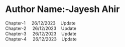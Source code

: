 # Author Name:-Jayesh Ahir

Chapter-1 &nbsp;&nbsp;&nbsp;&nbsp;26/12/2023&nbsp;&nbsp;&nbsp;&nbsp;Update<br>
Chapter-2 &nbsp;&nbsp;&nbsp;&nbsp;26/12/2023&nbsp;&nbsp;&nbsp;&nbsp;Update<br>
Chapter-3 &nbsp;&nbsp;&nbsp;&nbsp;26/12/2023&nbsp;&nbsp;&nbsp;&nbsp;Update<br>
Chapter-4 &nbsp;&nbsp;&nbsp;&nbsp;26/12/2023&nbsp;&nbsp;&nbsp;&nbsp;Update<br>